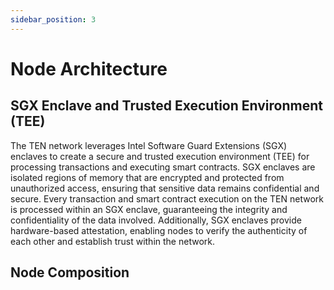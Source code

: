 ```yaml
---
sidebar_position: 3
---
```

# Node Architecture

## SGX Enclave and Trusted Execution Environment (TEE)
The TEN network leverages Intel Software Guard Extensions (SGX) enclaves to create a secure and trusted execution environment (TEE) for processing transactions and executing smart contracts. SGX enclaves are isolated regions of memory that are encrypted and protected from unauthorized access, ensuring that sensitive data remains confidential and secure. Every transaction and smart contract execution on the TEN network is processed within an SGX enclave, guaranteeing the integrity and confidentiality of the data involved. Additionally, SGX enclaves provide hardware-based attestation, enabling nodes to verify the authenticity of each other and establish trust within the network.

## Node Composition

